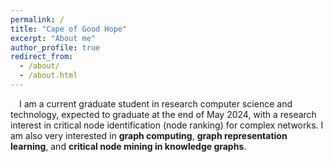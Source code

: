 ```yaml
---
permalink: /
title: "Cape of Good Hope"
excerpt: "About me"
author_profile: true
redirect_from: 
  - /about/
  - /about.html
---
```


&ensp;&ensp;I am a current graduate student in research computer science and technology, expected to graduate at the end of May 2024, with a research interest in critical node identification (node ranking) for complex networks. I am also very interested in **graph computing**, **graph representation learning**, and **critical node mining in knowledge graphs**.